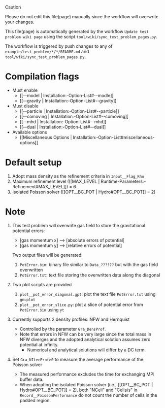 > [!CAUTION]
> Please do not edit this file(page) manually since the workflow will overwrite your changes.
>
> This file(page) is automatically generated by the workflow `Update test problem wiki page` using the script `tool/wiki/sync_test_problem_pages.py`.
>
> The workflow is triggered by push changes to any of `example/test_problem/*/*/README.md` and `tool/wiki/sync_test_problem_pages.py`.


# Compilation flags
- Must enable
   - [[--model | Installation:-Option-List#--modle]]
   - [[--gravity | Installation:-Option-List#--gravity]]
- Must disable
   - [[--particle | Installation:-Option-List#--particle]]
   - [[--comoving | Installation:-Option-List#--comoving]]
   - [[--mhd | Installation:-Option-List#--mhd]]
   - [[--dual | Installation:-Option-List#--dual]]
- Available options
   - [[Miscellaneous Options | Installation:-Option-List#miscellaneous-options]]


# Default setup
1. Adopt mass density as the refinement criteria in `Input__Flag_Rho`
2. Maximum refinement level ([[MAX_LEVEL | Runtime-Parameters:-Refinement#MAX_LEVEL]]) = 6
3. Isolated Poisson solver ([[OPT__BC_POT | Hydro#OPT__BC_POT]] = 2)


# Note
1. This test problem will overwrite gas field to store the gravitational potential errors:
   - [gas momentum x] --> [absolute errors of potential]
   - [gas momentum y] --> [relative errors of potential]

   Two output files will be generated:
   1. `PotError.bin`: binary file similar to `Data_??????` but with the gas field overwritten
   2. `PotError.txt`: text   file storing the overwritten data along the diagonal

2. Two plot scripts are provided
   1. `plot__pot_error_diagonal.gpt`: plot the text file `PotError.txt` using `gnuplot`
   2. `plot__pot_error_slice.py`: plot a slice of potential error from `PotError.bin` using `yt`

3. Currently supports 2 density profiles: NFW and Hernquist
   - Controlled by the parameter `Gra_DensProf`.
   - Note that errors in NFW can be very large since the total mass in NFW diverges and the adopted analytical
     solution assumes zero potential at infinity.
      - Numerical and analytical solutions will differ by a DC term.

4. Set `Gra_NIterProf>0` to measure the average performance of the Poisson solver
   - The measured performance excludes the time for exchanging MPI buffer data.
   - When adopting the isolated Poisson solver (i.e., [[OPT__BC_POT | Hydro#OPT__BC_POT]] = 2), both "NCell" and "Cells/s"
     in `Record__PoissonPerformance` do not count the number of cells in the padded region.
